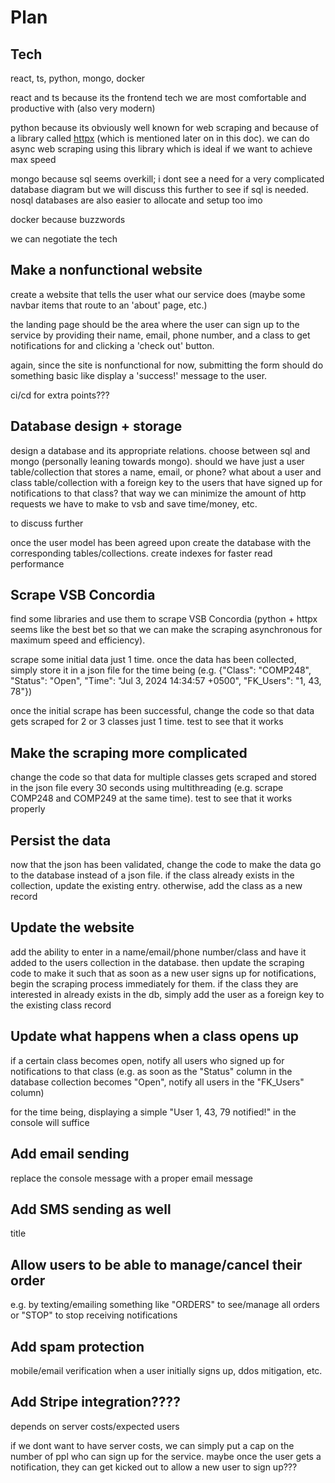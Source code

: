 # Plan

## Tech

react, ts, python, mongo, docker

react and ts because its the frontend tech we are most comfortable and productive with (also very modern)

python because its obviously well known for web scraping and because of a library called [httpx](https://www.python-httpx.org) (which is mentioned later on in this doc). we can do async web scraping using this library which is ideal if we want to achieve max speed

mongo because sql seems overkill; i dont see a need for a very complicated database diagram but we will discuss this further to see if sql is needed. nosql databases are also easier to allocate and setup too imo

docker because buzzwords

we can negotiate the tech

## Make a nonfunctional website

create a website that tells the user what our service does (maybe some navbar items that route to an 'about' page, etc.)

the landing page should be the area where the user can sign up to the service by providing their name, email, phone number, and a class to get notifications for and clicking a 'check out' button.

again, since the site is nonfunctional for now, submitting the form should do something basic like display a 'success!' message to the user.

ci/cd for extra points???

## Database design + storage

design a database and its appropriate relations. choose between sql and mongo (personally leaning towards mongo). should we have just a user table/collection that stores a name, email, or phone? what about a user and class table/collection with a foreign key to the users that have signed up for notifications to that class? that way we can minimize the amount of http requests we have to make to vsb and save time/money, etc.

to discuss further

once the user model has been agreed upon create the database with the corresponding tables/collections. create indexes for faster read performance

## Scrape VSB Concordia

find some libraries and use them to scrape VSB Concordia (python + httpx seems like the best bet so that we can make the scraping asynchronous for maximum speed and efficiency).

scrape some initial data just 1 time. once the data has been collected, simply store it in a json file for the time being (e.g. {"Class": "COMP248", "Status": "Open", "Time": "Jul 3, 2024 14:34:57 +0500", "FK_Users": "1, 43, 78"})

once the initial scrape has been successful, change the code so that data gets scraped for 2 or 3 classes just 1 time. test to see that it works

## Make the scraping more complicated

change the code so that data for multiple classes gets scraped and stored in the json file every 30 seconds using multithreading (e.g. scrape COMP248 and COMP249 at the same time). test to see that it works properly

## Persist the data

now that the json has been validated, change the code to make the data go to the database instead of a json file. if the class already exists in the collection, update the existing entry. otherwise, add the class as a new record

## Update the website

add the ability to enter in a name/email/phone number/class and have it added to the users collection in the database. then update the scraping code to make it such that as soon as a new user signs up for notifications, begin the scraping process immediately for them. if the class they are interested in already exists in the db, simply add the user as a foreign key to the existing class record

## Update what happens when a class opens up

if a certain class becomes open, notify all users who signed up for notifications to that class (e.g. as soon as the "Status" column in the database collection becomes "Open", notify all users in the "FK_Users" column)

for the time being, displaying a simple "User 1, 43, 79 notified!" in the console will suffice

## Add email sending

replace the console message with a proper email message

## Add SMS sending as well

title

## Allow users to be able to manage/cancel their order

e.g. by texting/emailing something like "ORDERS" to see/manage all orders or "STOP" to stop receiving notifications

## Add spam protection

mobile/email verification when a user initially signs up, ddos mitigation, etc.

## Add Stripe integration????

depends on server costs/expected users

if we dont want to have server costs, we can simply put a cap on the number of ppl who can sign up for the service. maybe once the user gets a notification, they can get kicked out to allow a new user to sign up???
